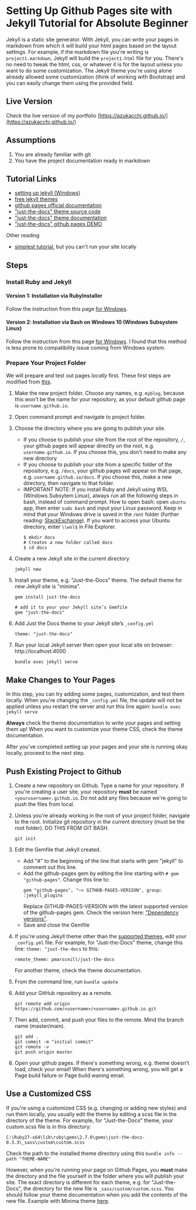# Setting Up Github Pages site with Jekyll Tutorial for Absolute Beginner

Jekyll is a static site generator. With Jekyll, you can write your pages in markdown from which it will build your html pages based on the layout settings. For example, if the markdown file you're writing is `project1.markdown`, Jekyll will build the `project1.html` file for you. There's no need to tweak the html, css, or whatever it is for the layout unless you want to do some customization. The Jekyll theme you're using alone already allowed some customization (think of working with Bootstrap) and you can easily change them using the provided field. 

## Live Version

Check the live version of my portfolio [https://azukacchi.github.io/](https://azukacchi.github.io/)

## Assumptions

1. You are already familiar with git
2. You have the project documentation ready in markdown

## Tutorial Links

- [setting up jekyll (Windows)](https://jekyllrb.com/docs/installation/windows/)
- [free jekyll themes](https://jekyllthemes.io/free)
- [github pages official documentation](https://docs.github.com/en/github/working-with-github-pages/creating-a-github-pages-site)
- ["just-the-docs" theme source code](https://github.com/pmarsceill/just-the-docs)
- ["just-the-docs" theme documentation](https://pmarsceill.github.io/just-the-docs/)
- ["just-the-docs" github pages DEMO](https://github.com/pmarsceill/jtd-remote)

Other reading
- [simplest tutorial](https://towardsdatascience.com/9-minutes-to-a-data-science-portfolio-website-80b79ced6c54), but you can't run your site locally

## Steps

### Install Ruby and Jekyll

#### Version 1: Installation via RubyInstaller

Follow the instruction from this page [for Windows](https://jekyllrb.com/docs/installation/windows/#installation-via-rubyinstaller).

#### Version 2: Installation via Bash on Windows 10 (Windows Subsystem Linux)

Follow the instruction from this page [for Windows](https://jekyllrb.com/docs/installation/windows/#installation-via-bash-on-windows-10).
I found that this method is less prone to compatibility issue coming from Windows system.

### Prepare Your Project Folder

We will prepare and test out pages *locally* first. These first steps are modified from [this](https://docs.github.com/en/github/working-with-github-pages/creating-a-github-pages-site-with-jekyll).

1. Make the new project folder. Choose any names, e.g. `myblog`, because this won't be the name for your repository, as your default github page is `username.github.io`.
2. Open command prompt and navigate to project folder.
3. Choose the directory where you are going to publish your site.
    - If you choose to publish your site from the root of the repository, `/`, your github pages will appear directly on the root, e.g. `username.github.io`. If you choose this, you don't need to make any new directory
    - If you choose to publish your site from a specific folder of the repository, e.g. `/docs`, your github pages will appear on that page, e.g. `username.github.io/docs`. If you choose this, make a new directory, then navigate to that folder.
    - IMPORTANT NOTE: If you install Ruby and Jekyll using WSL (Windows Subsytem Linux), always run all the following steps in bash, instead of command prompt. How to open bash: open `ubuntu` app, then enter `sudo bash` and input your Linux password. Keep in mind that your Windows drive is saved in the `/mnt` folder (further reading: [StackExchange](https://askubuntu.com/questions/831361/can-i-change-directory-to-a-windows-drive-in-ubuntu-bash-on-wsl)). If you want to access your Ubuntu directory, enter `\\wsl$` in File Explorer.
        ```
        $ mkdir docs
        # Creates a new folder called docs
        $ cd docs
        ```

4.  Create a new Jekyll site in the current directory
    ```
    jekyll new
    ```
5. Install your theme, e.g. "Just-the-Docs" theme. The default theme for new Jekyll site is "minima".
    ```
    gem install just-the-docs
    ```

    ```
    # add it to your your Jekyll site’s Gemfile
    gem "just-the-docs"
    ```
6. Add Just the Docs theme to your Jekyll site’s `_config.yml`
    ```
    theme: "just-the-docs"
    ```

7. Run your local Jekyll server then open your local site on browser: http://localhost:4000
    ```
    bundle exec jekyll serve
    ```

## Make Changes to Your Pages

In this step, you can try adding some pages, customization, and test them locally. When you're changing the `_config.yml` file, the update will not be applied unless you restart the server and run this line again: `bundle exec jekyll serve`

**Always** check the theme documentation to write your pages and setting them up! When you want to customize your theme CSS, check the theme documentation.

After you've completed setting up your pages and your site is running okay locally, proceed to the next step.

## Push Existing Project to Github 

1. Create a new repository on Github. Type a name for your repository. If you're creating a user site, your repository **must** be named `<yourusername>.github.io`. Do not add any files because we're going to push the files from local.
2. Unless you're already working in the root of your project folder, navigate to the root. Initialize git repository in the current directory (must be the root folder). DO THIS FROM GIT BASH.
    ```
    git init
    ```
3. Edit the Gemfile that Jekyll created.
    
    - Add "#" to the beginning of the line that starts with gem "jekyll" to comment out this line.
    - Add the github-pages gem by editing the line starting with `# gem "github-pages"`. Change this line to:
        ```
        gem "github-pages", "~> GITHUB-PAGES-VERSION", group: :jekyll_plugins
        ```
        Replace GITHUB-PAGES-VERSION with the latest supported version of the github-pages gem. Check the version here: ["Dependency versions"](https://pages.github.com/versions/).
    - Save and close the Gemfile
4. If you're using Jekyll theme other than the [supported themes](https://pages.github.com/themes/), edit your `_config.yml` file. For example, for "Just-the-Docs" theme, change this line: `theme: "just-the-docs` to this:
    ```
    remote_theme: pmarsceill/just-the-docs
    ```
    For another theme, check the theme documentation.
5. From the command line, run `bundle update`
6. Add your GitHub repository as a remote.
    ```
    git remote add origin https://github.com/<username>/<username>.github.io.git
    ```
7. Then add, commit, and push your files to the remote. Mind the branch name (master/main).
    ```
    git add .
    git commit -m "initial commit"
    git remote -v
    git push origin master
    ```
8. Open your github pages. If there's something wrong, e.g. theme doesn't load, check your email! When there's something wrong, you will get a Page build failure or Page build waning email.

## Use a Customized CSS

If you're using a customized CSS (e.g. changing or adding new styles) and run them locally, you usually edit the theme by editing a scss file in the directory of the theme. For example, for "Just-the-Docs" theme, your custom.scss file is in this directory:
```
C:\Ruby27-x64\lib\ruby\gems\2.7.0\gems\just-the-docs-0.3.3\_sass\custom\custom.scss
```

Check the path to the installed theme directory using this `bundle info --path "THEME-NAME"`

However, when you're running your page on Github Pages, you **must** make the directory and the file yourself in the folder where you will publish your site. The exact directory is different for each theme, e.g. for "Just-the-Docs", the directory for the new file is `_sass/custom/custom.scss`. You should follow your theme documentation when you add the contents of the new file. Example with Minima theme [here](https://docs.github.com/en/github/working-with-github-pages/adding-a-theme-to-your-github-pages-site-using-jekyll#customizing-your-themes-css).

